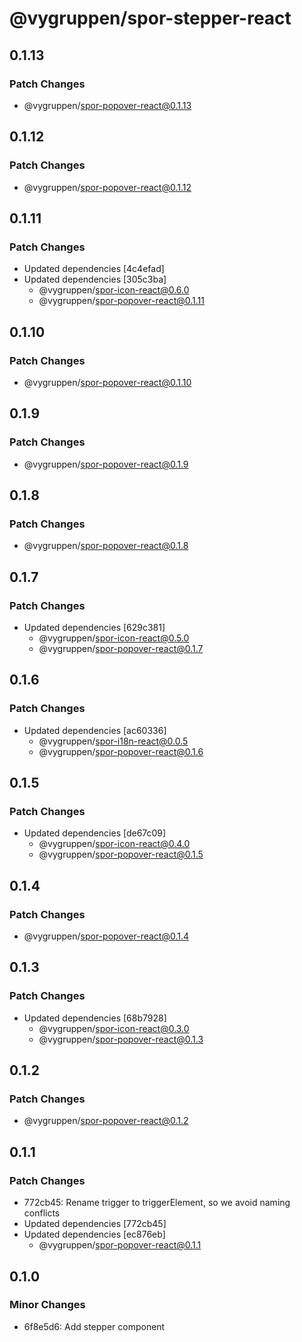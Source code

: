 # @vygruppen/spor-stepper-react

## 0.1.13

### Patch Changes

- @vygruppen/spor-popover-react@0.1.13

## 0.1.12

### Patch Changes

- @vygruppen/spor-popover-react@0.1.12

## 0.1.11

### Patch Changes

- Updated dependencies [4c4efad]
- Updated dependencies [305c3ba]
  - @vygruppen/spor-icon-react@0.6.0
  - @vygruppen/spor-popover-react@0.1.11

## 0.1.10

### Patch Changes

- @vygruppen/spor-popover-react@0.1.10

## 0.1.9

### Patch Changes

- @vygruppen/spor-popover-react@0.1.9

## 0.1.8

### Patch Changes

- @vygruppen/spor-popover-react@0.1.8

## 0.1.7

### Patch Changes

- Updated dependencies [629c381]
  - @vygruppen/spor-icon-react@0.5.0
  - @vygruppen/spor-popover-react@0.1.7

## 0.1.6

### Patch Changes

- Updated dependencies [ac60336]
  - @vygruppen/spor-i18n-react@0.0.5
  - @vygruppen/spor-popover-react@0.1.6

## 0.1.5

### Patch Changes

- Updated dependencies [de67c09]
  - @vygruppen/spor-icon-react@0.4.0
  - @vygruppen/spor-popover-react@0.1.5

## 0.1.4

### Patch Changes

- @vygruppen/spor-popover-react@0.1.4

## 0.1.3

### Patch Changes

- Updated dependencies [68b7928]
  - @vygruppen/spor-icon-react@0.3.0
  - @vygruppen/spor-popover-react@0.1.3

## 0.1.2

### Patch Changes

- @vygruppen/spor-popover-react@0.1.2

## 0.1.1

### Patch Changes

- 772cb45: Rename trigger to triggerElement, so we avoid naming conflicts
- Updated dependencies [772cb45]
- Updated dependencies [ec876eb]
  - @vygruppen/spor-popover-react@0.1.1

## 0.1.0

### Minor Changes

- 6f8e5d6: Add stepper component
